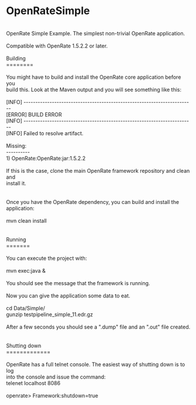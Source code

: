 OpenRateSimple<br>
==============
<br>
OpenRate Simple Example. The simplest non-trivial OpenRate application.<br>
<br>
Compatible with OpenRate 1.5.2.2 or later.<br>
<br>
Building<br>
========<br>
<br>
You might have to build and install the OpenRate core application before you<br>
build this. Look at the Maven output and you will see something like this:<br>
<br>
      [INFO] ------------------------------------------------------------------------<br>
      [ERROR] BUILD ERROR<br>
      [INFO] ------------------------------------------------------------------------<br>
      [INFO] Failed to resolve artifact.<br>
      <br>
      Missing:<br>
      ----------<br>
      1) OpenRate:OpenRate:jar:1.5.2.2<br>
      <br>
If this is the case, clone the main OpenRate framework repository and clean and<br>
install it.<br>
<br>
<br>
Once you have the OpenRate dependency, you can build and install the application:<br>
<br>
mvn clean install<br>
<br>
<br>
Running<br>
=======<br>
<br>
You can execute the project with:<br>
<br>
mvn exec:java &<br>
<br>
You should see the message that the framework is running.<br>
<br>
Now you can give the application some data to eat.<br>
<br>
cd Data/Simple/<br>
gunzip testpipeline_simple_11.edr.gz<br>
<br>
After a few seconds you should see a ".dump" file and an ".out" file created.<br>
<br>
<br>
Shutting down<br>
=============<br>
<br>
OpenRate has a full telnet console. The easiest way of shutting down is to log<br>
into the console and issue the command:
<br>
telenet localhost 8086<br>
<br>
openrate> Framework:shutdown=true<br>
<br>